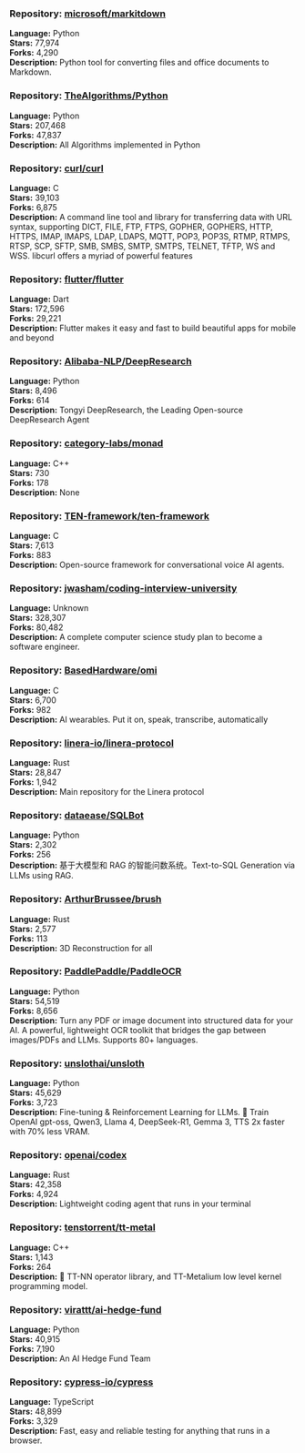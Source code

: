 ### **Repository:** [microsoft/markitdown](https://github.com/microsoft/markitdown)

**Language:** Python  
**Stars:** 77,974  
**Forks:** 4,290  
**Description:** Python tool for converting files and office documents to Markdown.

### **Repository:** [TheAlgorithms/Python](https://github.com/TheAlgorithms/Python)

**Language:** Python  
**Stars:** 207,468  
**Forks:** 47,837  
**Description:** All Algorithms implemented in Python

### **Repository:** [curl/curl](https://github.com/curl/curl)

**Language:** C  
**Stars:** 39,103  
**Forks:** 6,875  
**Description:** A command line tool and library for transferring data with URL syntax, supporting DICT, FILE, FTP, FTPS, GOPHER, GOPHERS, HTTP, HTTPS, IMAP, IMAPS, LDAP, LDAPS, MQTT, POP3, POP3S, RTMP, RTMPS, RTSP, SCP, SFTP, SMB, SMBS, SMTP, SMTPS, TELNET, TFTP, WS and WSS. libcurl offers a myriad of powerful features

### **Repository:** [flutter/flutter](https://github.com/flutter/flutter)

**Language:** Dart  
**Stars:** 172,596  
**Forks:** 29,221  
**Description:** Flutter makes it easy and fast to build beautiful apps for mobile and beyond

### **Repository:** [Alibaba-NLP/DeepResearch](https://github.com/Alibaba-NLP/DeepResearch)

**Language:** Python  
**Stars:** 8,496  
**Forks:** 614  
**Description:** Tongyi DeepResearch, the Leading Open-source DeepResearch Agent

### **Repository:** [category-labs/monad](https://github.com/category-labs/monad)

**Language:** C++  
**Stars:** 730  
**Forks:** 178  
**Description:** None

### **Repository:** [TEN-framework/ten-framework](https://github.com/TEN-framework/ten-framework)

**Language:** C  
**Stars:** 7,613  
**Forks:** 883  
**Description:** Open-source framework for conversational voice AI agents.

### **Repository:** [jwasham/coding-interview-university](https://github.com/jwasham/coding-interview-university)

**Language:** Unknown  
**Stars:** 328,307  
**Forks:** 80,482  
**Description:** A complete computer science study plan to become a software engineer.

### **Repository:** [BasedHardware/omi](https://github.com/BasedHardware/omi)

**Language:** C  
**Stars:** 6,700  
**Forks:** 982  
**Description:** AI wearables. Put it on, speak, transcribe, automatically

### **Repository:** [linera-io/linera-protocol](https://github.com/linera-io/linera-protocol)

**Language:** Rust  
**Stars:** 28,847  
**Forks:** 1,942  
**Description:** Main repository for the Linera protocol

### **Repository:** [dataease/SQLBot](https://github.com/dataease/SQLBot)

**Language:** Python  
**Stars:** 2,302  
**Forks:** 256  
**Description:** 基于大模型和 RAG 的智能问数系统。Text-to-SQL Generation via LLMs using RAG.

### **Repository:** [ArthurBrussee/brush](https://github.com/ArthurBrussee/brush)

**Language:** Rust  
**Stars:** 2,577  
**Forks:** 113  
**Description:** 3D Reconstruction for all

### **Repository:** [PaddlePaddle/PaddleOCR](https://github.com/PaddlePaddle/PaddleOCR)

**Language:** Python  
**Stars:** 54,519  
**Forks:** 8,656  
**Description:** Turn any PDF or image document into structured data for your AI. A powerful, lightweight OCR toolkit that bridges the gap between images/PDFs and LLMs. Supports 80+ languages.

### **Repository:** [unslothai/unsloth](https://github.com/unslothai/unsloth)

**Language:** Python  
**Stars:** 45,629  
**Forks:** 3,723  
**Description:** Fine-tuning & Reinforcement Learning for LLMs. 🦥 Train OpenAI gpt-oss, Qwen3, Llama 4, DeepSeek-R1, Gemma 3, TTS 2x faster with 70% less VRAM.

### **Repository:** [openai/codex](https://github.com/openai/codex)

**Language:** Rust  
**Stars:** 42,358  
**Forks:** 4,924  
**Description:** Lightweight coding agent that runs in your terminal

### **Repository:** [tenstorrent/tt-metal](https://github.com/tenstorrent/tt-metal)

**Language:** C++  
**Stars:** 1,143  
**Forks:** 264  
**Description:** 🤘 TT-NN operator library, and TT-Metalium low level kernel programming model.

### **Repository:** [virattt/ai-hedge-fund](https://github.com/virattt/ai-hedge-fund)

**Language:** Python  
**Stars:** 40,915  
**Forks:** 7,190  
**Description:** An AI Hedge Fund Team

### **Repository:** [cypress-io/cypress](https://github.com/cypress-io/cypress)

**Language:** TypeScript  
**Stars:** 48,899  
**Forks:** 3,329  
**Description:** Fast, easy and reliable testing for anything that runs in a browser.

